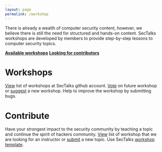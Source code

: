 ```yaml
---
layout: page
permalink: /workshop
---
```


There is already a wealth of computer security content, however,
we believe there is still the need for structured and hands-on content.
SecTalks workshops are developed by members to provide step-by-step
lessons to computer security topics.

<div class="mt3 center">
  <a href="#workshop" class="button button-blue button-big"><strong>Available workshops</strong></a>
  <a href="#contribute" class="button button-blue button-big"><strong>Looking for contributors</strong></a>
</div>

# Workshops

[View](https://github.com/sectalks?utf8=%E2%9C%93&q=workshop&type=&language=) list of workshops at SecTalks github account.
[Vote](https://github.com/sectalks/workshop-template/issues) on future workshop or
[suggest](https://github.com/sectalks/workshop-template/issues/new) a new workshop.
Help to improve the workshop by submitting bugs.

# Contribute

Have your strongest impact to the security community by teaching a topic and continue the spirit of hackers community. [View](https://github.com/sectalks/workshop-template/issues?q=is%3Aissue+is%3Aopen+label%3A%22Looking+for+instructor%22) 
list of workshop that we are looking for an instructor or 
[submit](https://github.com/sectalks/workshop-template/issues/new) a new topic.
Use SecTalks [workshop template](https://github.com/sectalks/workshop-template).
